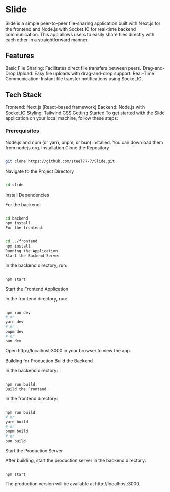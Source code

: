 # Slide
Slide is a simple peer-to-peer file-sharing application built with Next.js for the frontend and Node.js with Socket.IO for real-time backend communication. This app allows users to easily share files directly with each other in a straightforward manner.

## Features
Basic File Sharing: Facilitates direct file transfers between peers.
Drag-and-Drop Upload: Easy file uploads with drag-and-drop support.
Real-Time Communication: Instant file transfer notifications using Socket.IO.
## Tech Stack
Frontend: Next.js (React-based framework)
Backend: Node.js with Socket.IO
Styling: Tailwind CSS
Getting Started
To get started with the Slide application on your local machine, follow these steps:

### Prerequisites
Node.js and npm (or yarn, pnpm, or bun) installed. You can download them from nodejs.org.
Installation
Clone the Repository

```bash

git clone https://github.com/steel77-7/Slide.git
```
Navigate to the Project Directory

```bash

cd slide
```
Install Dependencies

For the backend:

```bash

cd backend
npm install
For the frontend:
```
```bash

cd ../frontend
npm install
Running the Application
Start the Backend Server
```
In the backend directory, run:

```bash

npm start
```
Start the Frontend Application

In the frontend directory, run:

```bash

npm run dev
# or
yarn dev
# or
pnpm dev
# or
bun dev
```
Open http://localhost:3000 in your browser to view the app.

Building for Production
Build the Backend

In the backend directory:

```bash

npm run build
Build the Frontend
```
In the frontend directory:

```bash

npm run build
# or
yarn build
# or
pnpm build
# or
bun build
```
Start the Production Server

After building, start the production server in the backend directory:

```bash

npm start
```
The production version will be available at http://localhost:3000.



